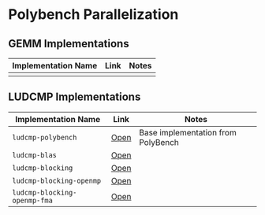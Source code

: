 # Polybench Parallelization

## GEMM Implementations

|Implementation Name|Link|Notes|
|---|---|---|
||||

## LUDCMP Implementations

|Implementation Name|Link|Notes|
|---|---|---|
|`ludcmp-polybench`|[Open](https://github.com/fabianboesiger/PolyBenchC-4.2.1/blob/master/linear-algebra/solvers/ludcmp/ludcmp.c)|Base implementation from PolyBench|
|`ludcmp-blas`|[Open](https://github.com/fabianboesiger/PolyBenchC-4.2.1/blob/master/linear-algebra/solvers/ludcmp/ludcmp-blas.c)||
|`ludcmp-blocking`|[Open](https://github.com/fabianboesiger/PolyBenchC-4.2.1/blob/master/linear-algebra/solvers/ludcmp/ludcmp-blocking.c)||
|`ludcmp-blocking-openmp`|[Open](https://github.com/fabianboesiger/PolyBenchC-4.2.1/blob/master/linear-algebra/solvers/ludcmp/ludcmp-blocking-openmp.c)||
|`ludcmp-blocking-openmp-fma`|[Open](https://github.com/fabianboesiger/PolyBenchC-4.2.1/blob/master/linear-algebra/solvers/ludcmp/ludcmp-blocking-openmp-fma.c)||
